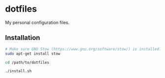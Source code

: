 # dotfiles

My personal configuration files.


## Installation

```bash
# Make sure GNU Stow (https://www.gnu.org/software/stow/) is installed:
sudo apt-get install stow

cd /path/to/dotfiles

./install.sh
```
